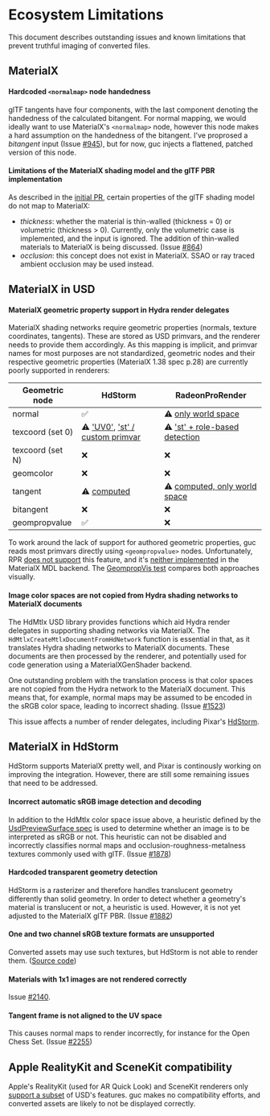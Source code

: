 # Ecosystem Limitations

This document describes outstanding issues and known limitations that prevent truthful imaging of converted files.


## MaterialX

#### Hardcoded `<normalmap>` node handedness
glTF tangents have four components, with the last component denoting the handedness of the calculated bitangent.
For normal mapping, we would ideally want to use MaterialX's `<normalmap>` node, however this node makes a hard assumption on the handedness of the bitangent.
I've proprosed a _bitangent_ input (Issue [#945](https://github.com/AcademySoftwareFoundation/MaterialX/issues/945)), but for now, guc injects a flattened, patched version of this node.

#### Limitations of the MaterialX shading model and the glTF PBR implementation
As described in the [initial PR](https://github.com/AcademySoftwareFoundation/MaterialX/pull/861), certain properties of the glTF shading model do not map to MaterialX:
 * _thickness_: whether the material is thin-walled (thickness = 0) or volumetric (thickness > 0). Currently, only the volumetric case is implemented, and the input is ignored. The addition of thin-walled materials to MaterialX is being discussed. (Issue [#864](https://github.com/AcademySoftwareFoundation/MaterialX/issues/864))
 * _occlusion_: this concept does not exist in MaterialX. SSAO or ray traced ambient occlusion may be used instead.


## MaterialX in USD

#### MaterialX geometric property support in Hydra render delegates

MaterialX shading networks require geometric properties (normals, texture coordinates, tangents). These are stored as USD primvars, and the renderer needs to provide them accordingly. As this mapping is implicit, and primvar names for most purposes are not standardized, geometric nodes and their respective geometric properties (MaterialX 1.38 spec p.28) are currently poorly supported in renderers:

Geometric node   | HdStorm                                     | RadeonProRender
-----------------|---------------------------------------------|--------------------
normal           | ✅                                          | ⚠️ [only world space](https://github.com/GPUOpen-LibrariesAndSDKs/RadeonProRenderUSD/blob/101208a8c7dbf100d050d88ca6124db4e260087e/deps/rprMtlxLoader/rprMtlxLoader.cpp#L872-L878)
texcoord (set 0)         | ⚠️ ['UV0'](https://github.com/PixarAnimationStudios/USD/blob/a0608bb8ae77de8468fb0d4b6bffbcd34979a1a8/pxr/usd/usdMtlx/parser.cpp#L220-L222), ['st' / custom primvar](https://github.com/PixarAnimationStudios/USD/blob/3b097e3ba8fabf1777a1256e241ea15df83f3065/pxr/usd/usdMtlx/parser.cpp#L53-L57)                        | ⚠️ ['st' + role-based detection](https://github.com/GPUOpen-LibrariesAndSDKs/RadeonProRenderUSD/blob/0af4da6c160241dbd609fbf87402c60a45b90e0b/pxr/imaging/plugin/hdRpr/mesh.cpp#L389-L398)
texcoord (set N)            | ❌                                      | ❌
geomcolor            | ❌                                      | ❌
tangent          | ⚠️ [computed](https://github.com/PixarAnimationStudios/USD/blob/a0608bb8ae77de8468fb0d4b6bffbcd34979a1a8/pxr/imaging/hdSt/materialXShaderGen.cpp#L68)               | ⚠️ [computed, only world space](https://github.com/GPUOpen-LibrariesAndSDKs/RadeonProRenderUSD/blob/101208a8c7dbf100d050d88ca6124db4e260087e/deps/rprMtlxLoader/rprMtlxLoader.cpp#L847-L856)
bitangent        | ❌                                         | ❌
geompropvalue    | ✅                                         | ❌

To work around the lack of support for authored geometric properties, guc reads most primvars directly using `<geompropvalue>` nodes.
Unfortunately, RPR [does not support](https://github.com/GPUOpen-LibrariesAndSDKs/RadeonProRenderUSD/blob/101208a8c7dbf100d050d88ca6124db4e260087e/deps/rprMtlxLoader/rprMtlxLoader.cpp#L887) this feature, and it's [neither implemented](https://github.com/AcademySoftwareFoundation/MaterialX/blob/ef1b933b5c5192403aa4ae2d493a2b450670c934/source/MaterialXGenMdl/mdl/materialx/stdlib.mdl#L1170-L1285) in the MaterialX MDL backend. The [GeompropVis test](https://github.com/pablode/guc-tests/blob/main/tests/GeompropVis_mtlx.png) compares both approaches visually.

#### Image color spaces are not copied from Hydra shading networks to MaterialX documents

The HdMtlx USD library provides functions which aid Hydra render delegates in supporting shading networks via MaterialX. The `HdMtlxCreateMtlxDocumentFromHdNetwork` function is essential in that, as it translates Hydra shading networks to MaterialX documents. These documents are then processed by the renderer, and potentially used for code generation using a MaterialXGenShader backend.

One outstanding problem with the translation process is that color spaces are not copied from the Hydra network to the MaterialX document. This means that, for example, normal maps may be assumed to be encoded in the sRGB color space, leading to incorrect shading. (Issue [#1523](https://github.com/PixarAnimationStudios/USD/issues/1523))

This issue affects a number of render delegates, including Pixar's [HdStorm](https://github.com/PixarAnimationStudios/USD/blob/0c7b9a95f155c221ff7df9270a39a52e3b23af8b/pxr/imaging/hdSt/materialXFilter.cpp#L877).


## MaterialX in HdStorm

HdStorm supports MaterialX pretty well, and Pixar is continously working on improving the integration. However, there are still some remaining issues that need to be addressed.

#### Incorrect automatic sRGB image detection and decoding
In addition to the HdMtlx color space issue above, a heuristic defined by the [UsdPreviewSurface spec](https://graphics.pixar.com/usd/release/spec_usdpreviewsurface.html#texture-reader) is used to determine whether an image is to be interpreted as sRGB or not. This heuristic can not be disabled and incorrectly classifies normal maps and occlusion-roughness-metalness textures commonly used with glTF. (Issue [#1878](https://github.com/PixarAnimationStudios/USD/issues/1878))

#### Hardcoded transparent geometry detection
HdStorm is a rasterizer and therefore handles translucent geometry differently than solid geometry. In order to detect whether a geometry's material is translucent or not, a heuristic is used. However, it is not yet adjusted to the MaterialX glTF PBR. (Issue [#1882](https://github.com/PixarAnimationStudios/USD/issues/1882))

#### One and two channel sRGB texture formats are unsupported
Converted assets may use such textures, but HdStorm is not able to render them. ([Source code](https://github.com/PixarAnimationStudios/USD/blob/3abc46452b1271df7650e9948fef9f0ce602e3b2/pxr/imaging/hdSt/textureUtils.cpp#L341-L345))

#### Materials with 1x1 images are not rendered correctly
Issue [#2140](https://github.com/PixarAnimationStudios/USD/issues/2140).

#### Tangent frame is not aligned to the UV space
This causes normal maps to render incorrectly, for instance for the Open Chess Set. (Issue [#2255](https://github.com/PixarAnimationStudios/OpenUSD/issues/2255))


## Apple RealityKit and SceneKit compatibility

Apple's RealityKit (used for AR Quick Look) and SceneKit renderers only [support a subset](https://developer.apple.com/documentation/realitykit/validating-usd-files) of USD's features. guc makes no compatibility efforts, and converted assets are likely to not be displayed correctly.

